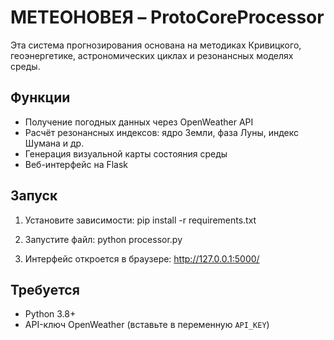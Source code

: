 # МЕТЕОНОВЕЯ – ProtoCoreProcessor

Эта система прогнозирования основана на методиках Кривицкого, геоэнергетике, астрономических циклах и резонансных моделях среды.

## Функции
- Получение погодных данных через OpenWeather API
- Расчёт резонансных индексов: ядро Земли, фаза Луны, индекс Шумана и др.
- Генерация визуальной карты состояния среды
- Веб-интерфейс на Flask

## Запуск
1. Установите зависимости:
   pip install -r requirements.txt

2. Запустите файл:
   python processor.py

3. Интерфейс откроется в браузере: http://127.0.0.1:5000/

## Требуется
- Python 3.8+
- API-ключ OpenWeather (вставьте в переменную `API_KEY`)
